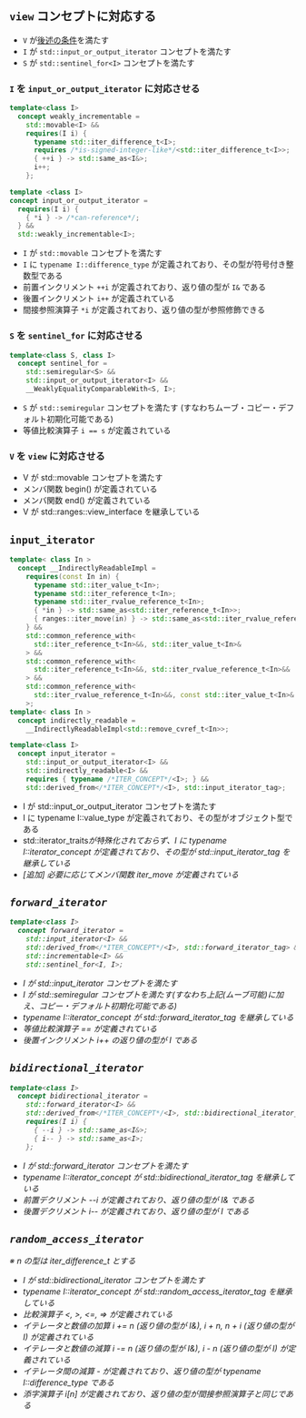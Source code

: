 ## `view` コンセプトに対応する

- `V` が[後述の条件](link?)を満たす
- `I` が `std::input_or_output_iterator` コンセプトを満たす
- `S` が `std::sentinel_for<I>` コンセプトを満たす

### `I` を `input_or_output_iterator` に対応させる

```cpp
template<class I>
  concept weakly_incrementable =
    std::movable<I> &&
    requires(I i) {
      typename std::iter_difference_t<I>;
      requires /*is-signed-integer-like*/<std::iter_difference_t<I>>;
      { ++i } -> std::same_as<I&>;
      i++;
    };

template <class I>
concept input_or_output_iterator =
  requires(I i) {
    { *i } -> /*can-reference*/;
  } &&
  std::weakly_incrementable<I>;
```

- `I` が `std::movable` コンセプトを満たす
- `I` に `typename I::difference_type` が定義されており、その型が符号付き整数型である
- 前置インクリメント `++i` が定義されており、返り値の型が `I&` である
- 後置インクリメント `i++` が定義されている
- 間接参照演算子 `*i` が定義されており、返り値の型が参照修飾できる

### `S` を `sentinel_for` に対応させる

```cpp
template<class S, class I>
  concept sentinel_for =
    std::semiregular<S> &&
    std::input_or_output_iterator<I> &&
    __WeaklyEqualityComparableWith<S, I>;
```

- `S` が `std::semiregular` コンセプトを満たす (すなわちムーブ・コピー・デフォルト初期化可能である)
- 等値比較演算子 `i == s` が定義されている

### `V` を `view` に対応させる

- V が std::movable コンセプトを満たす
- メンバ関数 begin() が定義されている
- メンバ関数 end() が定義されている
- V が std::ranges::view_interface を継承している

## `input_iterator`

```cpp
template< class In >
  concept __IndirectlyReadableImpl =
    requires(const In in) {
      typename std::iter_value_t<In>;
      typename std::iter_reference_t<In>;
      typename std::iter_rvalue_reference_t<In>;
      { *in } -> std::same_as<std::iter_reference_t<In>>;
      { ranges::iter_move(in) } -> std::same_as<std::iter_rvalue_reference_t<In>>;
    } &&
    std::common_reference_with<
      std::iter_reference_t<In>&&, std::iter_value_t<In>&
    > &&
    std::common_reference_with<
      std::iter_reference_t<In>&&, std::iter_rvalue_reference_t<In>&&
    > &&
    std::common_reference_with<
      std::iter_rvalue_reference_t<In>&&, const std::iter_value_t<In>&
    >;
template< class In >
  concept indirectly_readable =
    __IndirectlyReadableImpl<std::remove_cvref_t<In>>;

template<class I>
  concept input_iterator =
    std::input_or_output_iterator<I> &&
    std::indirectly_readable<I> &&
    requires { typename /*ITER_CONCEPT*/<I>; } &&
    std::derived_from</*ITER_CONCEPT*/<I>, std::input_iterator_tag>;
```

- I が std::input_or_output_iterator コンセプトを満たす
- I に typename I::value_type が定義されており、その型がオブジェクト型である
- std::iterator_traits<I>が特殊化されておらず、I に typename I::iterator_concept が定義されており、その型が std::input_iterator_tag を継承している
- [追加] 必要に応じてメンバ関数 iter_move が定義されている
<!-- lvalue-referenceを保持する型(std::pair<std::size_t, T&>など)を返すイテレータは、iter_moveを定義した方がよい -->

## `forward_iterator`

```cpp
template<class I>
  concept forward_iterator =
    std::input_iterator<I> &&
    std::derived_from</*ITER_CONCEPT*/<I>, std::forward_iterator_tag> &&
    std::incrementable<I> &&
    std::sentinel_for<I, I>;
```

- I が std::input_iterator コンセプトを満たす
- I が std::semiregular コンセプトを満たす(すなわち上記(ムーブ可能)に加え、コピー・デフォルト初期化可能である)
- typename I::iterator_concept が std::forward_iterator_tag を継承している
- 等値比較演算子 == が定義されている
- 後置インクリメント i++ の返り値の型が I である

## `bidirectional_iterator`

```cpp
template<class I>
  concept bidirectional_iterator =
    std::forward_iterator<I> &&
    std::derived_from</*ITER_CONCEPT*/<I>, std::bidirectional_iterator_tag> &&
    requires(I i) {
      { --i } -> std::same_as<I&>;
      { i-- } -> std::same_as<I>;
    };
```

- I が std::forward_iterator コンセプトを満たす
- typename I::iterator_concept が std::bidirectional_iterator_tag を継承している
- 前置デクリメント --i が定義されており、返り値の型が I& である
- 後置デクリメント i-- が定義されており、返り値の型が I である

## `random_access_iterator`

※ n の型は iter_difference_t とする

- I が std::bidirectional_iterator コンセプトを満たす
- typename I::iterator_concept が std::random_access_iterator_tag を継承している
- 比較演算子 <, >, <=, => が定義されている
- イテレータと数値の加算 i += n (返り値の型が I&), i + n, n + i (返り値の型が I) が定義されている
- イテレータと数値の減算 i -= n (返り値の型が I&), i - n (返り値の型が I) が定義されている
- イテレータ間の減算 - が定義されており、返り値の型が typename I::difference_type である
- 添字演算子 i[n] が定義されており、返り値の型が間接参照演算子と同じである

